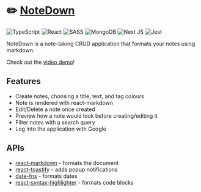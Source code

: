 # ✏️ [NoteDown](https://notedown-rose.vercel.app/) 
![TypeScript](https://img.shields.io/badge/typescript-%23007ACC.svg?style=for-the-badge&logo=typescript&logoColor=white)
![React](https://img.shields.io/badge/react-%2320232a.svg?style=for-the-badge&logo=react&logoColor=%2361DAFB)
![SASS](https://img.shields.io/badge/SASS-hotpink.svg?style=for-the-badge&logo=SASS&logoColor=white)
![MongoDB](https://img.shields.io/badge/MongoDB-%234ea94b.svg?style=for-the-badge&logo=mongodb&logoColor=white)
![Next JS](https://img.shields.io/badge/Next-black?style=for-the-badge&logo=next.js&logoColor=white)
![Jest](https://img.shields.io/badge/-jest-%23C21325?style=for-the-badge&logo=jest&logoColor=white)

NoteDown is a note-taking CRUD application that formats your notes using markdown. 

Check out the [video demo](https://www.youtube.com/watch?v=tPU317boO-g)!

## Features 
- Create notes, choosing a title, text, and tag colours
- Note is rendered with react-markdown
- Edit/Delete a note once created
- Preview how a note would look before creating/editing it
- Filter notes with a search query
- Log into the application with Google

## APIs
- [react-markdown](https://github.com/remarkjs/react-markdown) - formats the document
- [react-toastify](https://www.npmjs.com/package/react-toastify) - adds popup notifications
- [date-fns](https://date-fns.org/) - formats dates
- [react-syntax-highlighter](https://github.com/react-syntax-highlighter/react-syntax-highlighter) - formats code blocks

